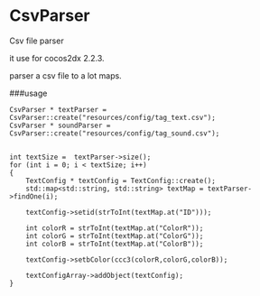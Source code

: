 # CsvParser
Csv file parser

it use for cocos2dx 2.2.3.

parser a csv file to a lot maps.

###usage

	CsvParser * textParser = CsvParser::create("resources/config/tag_text.csv");
    CsvParser * soundParser = CsvParser::create("resources/config/tag_sound.csv");

	
	int textSize =  textParser->size();
	for (int i = 0; i < textSize; i++)
	{
		TextConfig * textConfig = TextConfig::create();
		std::map<std::string, std::string> textMap = textParser->findOne(i);
		
		textConfig->setid(strToInt(textMap.at("ID")));

		int colorR = strToInt(textMap.at("ColorR"));
		int colorG = strToInt(textMap.at("ColorG"));
		int colorB = strToInt(textMap.at("ColorB"));

		textConfig->setbColor(ccc3(colorR,colorG,colorB));

		textConfigArray->addObject(textConfig);
	}